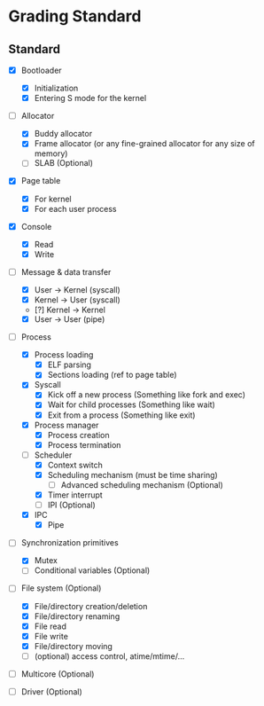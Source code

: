 # Grading Standard

## Standard

- [x] Bootloader  
  - [x] Initialization  
  - [x] Entering S mode for the kernel  
- [ ] Allocator  
  - [x] Buddy allocator  
  - [x] Frame allocator (or any fine-grained allocator for any size of memory)  
  - [ ] SLAB (Optional) 
- [x] Page table  
  - [x] For kernel  
  - [x] For each user process  
- [x] Console  
  - [x] Read  
  - [x] Write  
- [ ] Message & data transfer  
  - [x] User \-\> Kernel (syscall) 
  - [x] Kernel \-\> User (syscall) 
  - [?] Kernel \-\> Kernel  
  - [x] User \-\> User (pipe) 
- [ ] Process  
  - [x] Process loading  
    - [x] ELF parsing  
    - [x] Sections loading (ref to page table)  
  - [x] Syscall  
    - [x] Kick off a new process (Something like fork and exec)  
    - [x] Wait for child processes (Something like wait)  
    - [x] Exit from a process (Something like exit)  
  - [x] Process manager  
    - [x] Process creation  
    - [x] Process termination  
  - [ ] Scheduler  
    - [x] Context switch  
    - [x] Scheduling mechanism (must be time sharing)  
      - [ ] Advanced scheduling mechanism (Optional)
    - [x] Timer interrupt 
    - [ ] IPI (Optional)
  - [x] IPC 
    - [x] Pipe 
- [ ] Synchronization primitives  
  - [x] Mutex  
  - [ ] Conditional variables (Optional) 
- [ ] File system (Optional) 
  - [x] File/directory creation/deletion   
  - [x] File/directory renaming  
  - [x] File read  
  - [x] File write  
  - [x] File/directory moving  
  - [ ] (optional) access control, atime/mtime/…  
- [ ] Multicore (Optional) 
- [ ] Driver (Optional)

